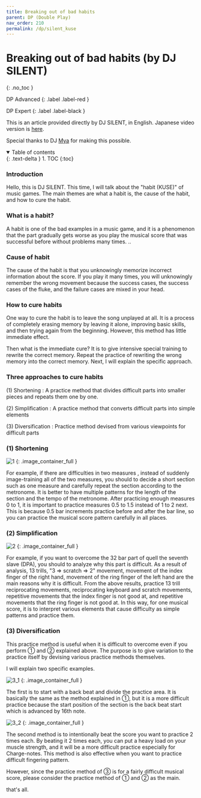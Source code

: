 ```yaml
---
title: Breaking out of bad habits
parent: DP (Double Play)
nav_order: 210
permalink: /dp/silent_kuse
---
```


# Breaking out of bad habits (by DJ SILENT)
{: .no_toc }

DP Advanced
{: .label .label-red }

DP Expert
{: .label .label-black }

This is an article provided directly by DJ SILENT, in English. Japanese video version is [here](https://www.youtube.com/watch?v=yY0QLv0wZck).

Special thanks to DJ [Mya](http://ereter.net/iidxplayerdata/50717747/) for making this possible.

<details open markdown="block">
  <summary>
    Table of contents
  </summary>
  {: .text-delta }
1. TOC
{:toc}
</details>

### Introduction

Hello, this is DJ SILENT.
This time, I will talk about the "habit (KUSE)" of music games.
The main themes are what a habit is, the cause of the habit, and how to cure the habit.

### What is a habit?
A habit is one of the bad examples in a music game, and it is a phenomenon that the part gradually gets worse as you play the musical score that was successful before without problems many times. ..

### Cause of habit
The cause of the habit is that you unknowingly memorize incorrect information about the score.
If you play it many times, you will unknowingly remember the wrong movement because the success cases, the success cases of the fluke, and the failure cases are mixed in your head.

### How to cure habits
One way to cure the habit is to leave the song unplayed at all.
It is a process of completely erasing memory by leaving it alone, improving basic skills, and then trying again from the beginning.
However, this method has little immediate effect.

Then what is the immediate cure? It is to give intensive special training to rewrite the correct memory.
Repeat the practice of rewriting the wrong memory into the correct memory.
Next, I will explain the specific approach.

### Three approaches to cure habits

(1) Shortening : A practice method that divides difficult parts into smaller pieces and repeats them one by one.

(2) Simplification : A practice method that converts difficult parts into simple elements

(3) Diversification : Practice method devised from various viewpoints for difficult parts

### (1) Shortening

![1](/assets/img/dp/silent_kuse/1.png)
{: .image_container_full }

For example, if there are difficulties in two measures , instead of suddenly image-training all of the two measures,
you should to decide a short section such as one measure and carefully repeat the section according to the metronome.
It is better to have multiple patterns for the length of the section and the tempo of the metronome.
After practicing enough measures 0 to 1, it is important to practice measures 0.5 to 1.5 instead of 1 to 2 next.
This is because 0.5 bar increments practice before and after the bar line, so you can practice the musical score pattern carefully in all places.

### (2) Simplification

![2](/assets/img/dp/silent_kuse/2.png)
{: .image_container_full }

For example, if you want to overcome the 32 bar part of quell the seventh slave (DPA), you should to analyze why this part is difficult.
As a result of analysis, 13 trills, "3 ⇒ scratch ⇒ 2" movement, movement of the index finger of the right hand, movement of the ring finger of the left hand are the main reasons why it is difficult.
From the above results, practice 13 trill reciprocating movements, reciprocating keyboard and scratch movements, repetitive movements that the index finger is not good at, and repetitive movements that the ring finger is not good at.
In this way, for one musical score, it is to interpret various elements that cause difficulty as simple patterns and practice them.

### (3) Diversification
This practice method is useful when it is difficult to overcome even if you perform ① and ② explained above.
The purpose is to give variation to the practice itself by devising various practice methods themselves.

I will explain two specific examples.

![3_1](/assets/img/dp/silent_kuse/3_1.png)
{: .image_container_full }

The first is to start with a back beat and divide the practice area.
It is basically the same as the method explained in ①, but it is a more difficult practice because the start position of the section is the back beat start which is advanced by 16th note.

![3_2](/assets/img/dp/silent_kuse/3_2.png)
{: .image_container_full }

The second method is to intentionally beat the score you want to practice 2 times each.
By beating it 2 times each, you can put a heavy load on your muscle strength, and it will be a more difficult practice especially for Charge-notes.
This method is also effective when you want to practice difficult fingering pattern.

However, since the practice method of ③ is for a fairly difficult musical score, please consider the practice method of ① and ② as the main.

that's all.
